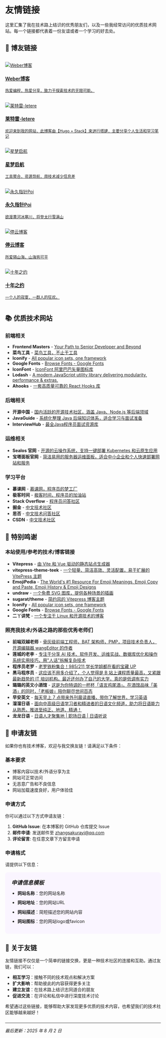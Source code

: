# 友情链接

这里汇集了我在技术路上结识的优秀朋友们，以及一些我经常访问的优质技术网站。每一个链接都代表着一份友谊或者一个学习的好去处。

## 🤝 博友链接

<div class="friends-grid base-card">
  <a href="https://aimaji.top/" class="friend-link" target="_blank">
    <img src="/images/friends/Weber.webp" alt="Weber博客">
    <div class="info">
      <h4>Weber博客</h4>
      <p>热爱编程，热爱分享，致力于探索技术的无限可能。</p>
    </div>
  </a>
  
  <a href="https://letere-gzj.github.io/hugo-stack/" class="friend-link" target="_blank">
    <img src="/images/friends/muzimi.gif" alt="莱特雷-letere">
    <div class="info">
      <h4>莱特雷-letere</h4>
      <p>欢迎来到我的网站，此博客由【Hugo + Stack】来进行搭建，主要分享个人生活和学习笔记</p>
    </div>
  </a>
  
  <a href="https://cpython666.github.io/" class="friend-link" target="_blank">
    <img src="/images/friends/logo_star.svg" alt="星梦启航">
    <div class="info">
      <h4>星梦启航</h4>
      <p>工具聚合，资源导航，用技术减少信息差</p>
    </div>
  </a>
  
  <a href="http://www.foreverpoint.cn/" class="friend-link" target="_blank">
    <img src="/images/friends/foreverpoint.png" alt="永久指针Poi">
    <div class="info">
      <h4>永久指针Poi</h4>
      <p>欲渡黄河冰塞川，将登太行雪满山</p>
    </div>
  </a>
  
  <a href="https://tingyun.top/" class="friend-link" target="_blank">
    <img src="/images/friends/tingyun-logo.png" alt="停云博客">
    <div class="info">
      <h4>停云博客</h4>
      <p>所爱隔山海，山海皆可平</p>
    </div>
  </a>
  
  <a href="https://www.foreverblog.cn/" class="friend-link" target="_blank">
    <img src="/images/friends/forever-blog.png" alt="十年之约">
    <div class="info">
      <h4>十年之约</h4>
      <p>一个人的寂寞，一群人的狂欢。</p>
    </div>
  </a>
</div>

## 📚 优质技术网站

<div class="base-card">
  <h3 class="card-title">前端相关</h3>
  <ul class="card-list">
    <li><strong>Frontend Masters</strong> - <a href="https://frontendmasters.com/" target="_blank">Your Path to Senior Developer and Beyond</a></li>
    <li><strong>菜鸟工具</strong> - <a href="https://www.jyshare.com/" target="_blank">菜鸟工具，不止于工具</a></li>
    <li><strong>Iconify</strong> - <a href="https://iconify.design/" target="_blank">All popular icon sets, one framework</a></li>
    <li><strong>Google Fonts</strong> - <a href="https://fonts.google.com/" target="_blank">Browse Fonts - Google Fonts</a></li>
    <li><strong>IconFont</strong> - <a href="https://www.iconfont.cn/" target="_blank">IconFont 阿里巴巴矢量图标库</a></li>
    <li><strong>Lodash</strong> - <a href="https://lodash.com/" target="_blank">A modern JavaScript utility library delivering modularity, performance & extras.</a></li>
    <li><strong>Ahooks</strong> - <a href="https://ahooks.js.org/zh-CN" target="_blank">一套高质量可靠的 React Hooks 库</a></li>
  </ul>
</div>

<div class="base-card">
  <h3 class="card-title">后端相关</h3>
  <ul class="card-list">
    <li><strong>开源中国</strong> - <a href="https://www.oschina.net/" target="_blank">国内活跃的开源技术社区，涵盖 Java、Node.js 等后端领域</a></li>
    <li><strong>JavaGuide</strong> - <a href="https://javaguide.cn/" target="_blank">系统化整理 Java 后端知识体系，适合学习与面试准备</a></li>
    <li><strong>InterviewHub</strong> - <a href="https://www.interviewhub.online/" target="_blank">最全Java程序员面试资源库</a></li>
  </ul>
</div>

<div class="base-card">
  <h3 class="card-title">运维相关</h3>
  <ul class="card-list">
    <li><strong>Sealos 官网</strong> - <a href="https://bja.sealos.run/" target="_blank">开源的云操作系统，支持一键部署 Kubernetes 和云原生应用</a></li>
    <li><strong>宝塔面板官网</strong> - <a href="https://www.bt.cn/" target="_blank">简洁易用的服务器运维面板，适合中小企业和个人快速部署网站和服务</a></li>
  </ul>
</div>

<div class="base-card">
  <h3 class="card-title">学习平台</h3>
  <ul class="card-list">
    <li><strong>慕课网</strong> - <a href="https://www.imooc.com/" target="_blank">慕课网，程序员的梦工厂</a></li>
    <li><strong>极客时间</strong> - <a href="https://www.geekbang.org/" target="_blank">极客时间，程序员的加油站</a></li>
    <li><strong>Stack Overflow</strong> - <a href="https://stackoverflow.com/" target="_blank">程序员问答社区</a></li>
    <li><strong>掘金</strong> - <a href="https://juejin.cn/" target="_blank">中文技术社区</a></li>
    <li><strong>思否</strong> - <a href="https://segmentfault.com/" target="_blank">中文技术问答社区</a></li>
    <li><strong>CSDN</strong> - <a href="https://www.csdn.net/" target="_blank">中文技术社区</a></li>
  </ul>
</div>

## 🌟 特别鸣谢

<div class="base-card">
  <h3 class="card-title">本站使用/参考的技术/博客链接</h3>
  <ul class="card-list">
    <li><strong>Vitepress</strong> - <a href="https://vitepress.dev/" target="_blank">由 Vite 和 Vue 驱动的静态站点生成器</a></li>
    <li><strong>vitepress-theme-teek</strong> - <a href="https://vp.teek.top/" target="_blank">一个轻量、简洁高效、灵活配置，易于扩展的 VitePress 主题</a></li>
    <li><strong>EmojiPedia</strong> - <a href="https://emojipedia.org/" target="_blank">The World's #1 Resource For Emoji Meanings, Emoji Copy and Paste, Emoji History & Emoji Designs</a></li>
    <li><strong>undraw</strong> - <a href="https://undraw.co/" target="_blank">一个免费 SVG 图库，提供各种场景的插画</a></li>
    <li><strong>sugarat/theme</strong> - <a href="https://theme.sugarat.top/" target="_blank">简约风的 Vitepress 博客主题</a></li>
    <li><strong>Iconify</strong> - <a href="https://iconify.design/" target="_blank">All popular icon sets, one framework</a></li>
    <li><strong>Google Fonts</strong> - <a href="https://fonts.google.com/" target="_blank">Browse Fonts - Google Fonts</a></li>
    <li><strong>二丫讲梵</strong> - <a href="https://wiki.eryajf.net/" target="_blank">一个专注于 Linux 和开源技术的博客</a></li>
  </ul>
</div>

<div class="base-card">
  <h3 class="card-title">照亮我技术/外语之路的那些优秀老师们</h3>
  <ul class="card-list">
    <li><strong>前端双越老师</strong> - <a href="https://juejin.cn/user/1714893868765373" target="_blank">骨灰级前端工程师，BAT 架构师，PMP，项目技术负责人，开源编辑器 wangEditor 的作者</a></li>
    <li><strong>莲城的老李</strong> - <a href="https://space.bilibili.com/383566149?spm_id_from=333.788.upinfo.detail.click" target="_blank">专注于分享 AI 技术、软件开发、运维实战、数据库优化和操作系统实用技巧，用"人话"拆解复杂技术</a></li>
    <li><strong>程序员老罗</strong> - <a href="https://space.bilibili.com/499388891?spm_id_from=333.1387.favlist.content.click" target="_blank">老罗铁粉集合！985/211 学长学姐都在看的宝藏 UP</a></li>
    <li><strong>黑马程序员</strong> - <a href="https://space.bilibili.com/37974444?spm_id_from=333.788.upinfo.detail.click" target="_blank">这应该不用多介绍了，个人觉得是 B 站上课程质量最高，又紧跟最新趋势的 IT 培训机构。最近还创办了自己的大学，真的是低调有实力</a></li>
    <li><strong>璐璐的英文小酒馆</strong> - <a href="https://music.163.com/#/djradio?id=792979399" target="_blank">这是为你特调的一杯杯「语言鸡尾酒」。在酒馆品味「美酒」的同时，「老板娘」陪你聊尽世间百态</a></li>
    <li><strong>早安英文</strong> - <a href="https://apps.apple.com/us/app/%E6%97%A9%E5%AE%89%E8%8B%B1%E6%96%87/id1469852314" target="_blank">每天早上 7 点带来外刊晨读直播，带你了解世界，学习英语</a></li>
    <li><strong>溜溜日语</strong> - <a href="https://www.ximalaya.com/album/10782741" target="_blank">面向中高级日语学习者和精进者的日语文化频道，助力将日语能力从熟悉，推进至纯正、地道、精通！</a></li>
    <li><strong>龙龙日语</strong> - <a href="https://www.douyin.com/user/MS4wLjABAAAAUqqe2snZXT0heGxRF6lk61l_ommqrkn2-FKxO4aNTs0" target="_blank">日语人才聚集地 | 职场日语 | 日语听说</a></li>
  </ul>
</div>

## 📝 申请友链

<div class="base-card">
  <p class="card-description">如果你也有技术博客，欢迎与我交换友链！请满足以下条件：</p>
  
  <h3 class="card-title">基本要求</h3>
  <ul class="card-list">
    <li>博客内容以技术/外语分享为主</li>
    <li>网站可正常访问</li>
    <li>无恶意广告和不良信息</li>
    <li>网站加载速度良好，用户体验佳</li>
  </ul>
  
  <h3 class="card-title">申请方式</h3>
  <p class="card-description">你可以通过以下方式申请友链：</p>
  <ol class="card-list">
    <li><strong>GitHub Issue</strong>: 在本博客的 GitHub 仓库提交 Issue</li>
    <li><strong>邮件申请</strong>: 发送邮件至 <a href="mailto:zhangsakurayi@qq.com">zhangsakurayi@qq.com</a></li>
    <li><strong>评论留言</strong>: 在任意文章下方留言申请</li>
  </ol>
  
  <h3 class="card-title">申请格式</h3>
  <p class="card-description">请提供以下信息：</p>
  
  <div class="application-format-highlight">
    <h5>申请信息模板</h5>
    <ul>
      <li><strong>网站名称</strong>：您的网站名称</li>
      <li><strong>网站地址</strong>：您的网站URL</li>
      <li><strong>网站描述</strong>：简短描述您的网站内容</li>
      <li><strong>网站图标</strong>：您的网站logo或favicon</li>
    </ul>
  </div>
</div>

## 💭 关于友链

<div class="base-card">
  <p class="card-description">友情链接不仅仅是一个简单的链接交换，更是一种技术社区的连接和互助。通过友链，我们可以：</p>
  
  <ul class="card-list">
    <li><strong>相互学习</strong>：接触不同的技术观点和解决方案</li>
    <li><strong>扩大影响</strong>：帮助彼此的内容获得更多关注</li>
    <li><strong>建立友谊</strong>：在技术路上结识志同道合的朋友</li>
    <li><strong>促进交流</strong>：在评论和私信中进行深度技术讨论</li>
  </ul>
  
  <p class="card-description">希望通过这些链接，能够帮助大家发现更多优质的技术内容，也希望我们的技术社区能够越来越好！</p>
</div>

---

_最后更新：2025 年 8 月 2 日_

<style>
.friends-grid {
  display: grid;
  grid-template-columns: repeat(auto-fit, minmax(300px, 1fr));
  gap: 16px;
  margin: 2rem 0;
}

@media (max-width: 768px) {
  .friends-grid {
    grid-template-columns: 1fr;
  }
}

.friend-link .info h4 {
  color: var(--vp-c-text-1);
  font-size: 1.1em;
  font-weight: 600;
}

.friend-link .info p {
  color: var(--vp-c-text-2);
  font-size: 0.9em;
  line-height: 1.4;
}

/* 卡片间距 */
.base-card {
  margin-bottom: 1.5rem;
}

.base-card:last-child {
  margin-bottom: 0;
}

/* 申请格式高亮区域样式 */
.application-format-highlight {
  background: #faf5ff;
  border: 1px solid var(--vp-c-border);
  border-radius: 8px;
  padding: 1.25rem;
  margin-top: 1rem;
}

.application-format-highlight h5 {
  margin: 0 0 0.75rem 0;
  font-size: 1.1rem;
  font-weight: 600;
  color: var(--vp-c-brand-1);
}

.application-format-highlight ul {
  margin: 0;
  padding-left: 1.25rem;
  color: var(--vp-c-text-1);
}

.application-format-highlight li {
  margin-bottom: 0.5rem;
  line-height: 1.6;
}

.application-format-highlight strong {
  color: var(--vp-c-brand-1);
  font-weight: 600;
}

/* 深色主题适配 */
:root[class*="dark"] .application-format-highlight {
  background: var(--vp-c-bg);
  border-color: var(--vp-c-border);
}
</style>

